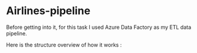 # Airlines-pipeline

Before getting into it, for this task I used Azure Data Factory as my ETL data pipeline.

Here is the structure overview of how it works : 

